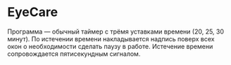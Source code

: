# EyeCare
Программа — обычный таймер с трёмя уставками времени (20, 25, 30 минут). По истечении времени накладывается надпись поверх всех окон о необходимости сделать паузу в работе.
Истечение времени сопровождается пятисекундным сигналом.

